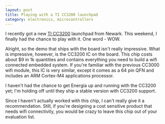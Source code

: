 ```yaml
---
layout: post
title: Playing with a TI CC3200 launchpad
category: electronics, microcontrollers
---
```


I recently got a new [TI CC3200](http://canada.newark.com/texas-instruments/cc3200-launchxl/simplelink-cc3200-wi-fi-launchpad/dp/53X9474) launchpad from Newark. This weekend, I finally had the chance to play with it. One word - WOW.

Alright, so the demo that ships with the board isn't really impressive. What is impressive, however, is the CC3200 IC on the board. This chip costs about $9 in 1k quantities and contains everything you need to build a wifi connected embedded system. If you're familiar with the previous CC3000 wifi module, this IC is very similar, except it comes as a 64 pin QFN and includes an ARM Cortex-M4 applications processor.

I haven't had the chance to get Energia up and running with the CC3200 yet; I'm holding off until they ship a stable version with CC3200 support.

Since I haven't actually worked with this chip, I can't really give it a recommendation. Still, if you're designing a cost sensitive product that needs wifi connectivity, you would be crazy to leave this chip out of your evaluation list.